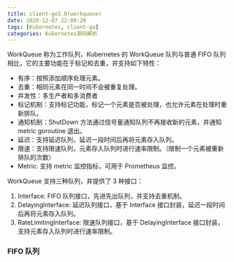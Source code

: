 ```yaml
---
title: client-go3.0(workqueue)
date: 2020-12-07 22:08:20
tags: [Kubernetes, client-go]
categories: Kubernetes源码解析
---
```


WorkQueue 称为工作队列，Kubernetes 的 WorkQueue 队列与普通 FIFO 队列相比，它的主要功能在于标记和去重，并支持如下特性：

* 有序：按照添加顺序处理元素。
* 去重：相同元素在同一时间不会被重复处理。
* 并发性：多生产者和多消费者
* 标记机制：支持标记功能，标记一个元素是否被处理，也允许元素在处理时重新排队。
* 通知机制：ShutDown 方法通过信号量通知队列不再接收新的元素，并通知 metric goroutine 退出。
* 延迟：支持延迟队列，延迟一段时间后再将元素存入队列。
* 限速：支持限速队列，元素存入队列时进行速率限制。（限制一个元素被重新排队的次数）
* Metric: 支持 metric 监控指标，可用于 Prometheus 监控。

WorkQueue 支持三种队列，并提供了 3 种接口：

1. Interface: FIFO 队列接口，先进先出队列，并支持去重机制。
2. DelayingInterface: 延迟队列接口，基于 Interface 接口封装，延迟一段时间后再将元素存入队列。
3. RateLimitingInterface: 限速队列接口，基于 DelayingInterface 接口封装，支持元素存入队列时进行速率限制。

### FIFO 队列



